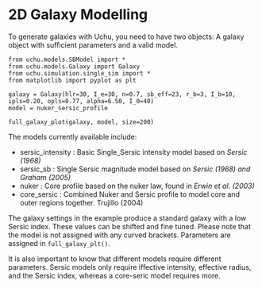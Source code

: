 # 2D Galaxy Modelling

To generate galaxies with Uchu, you need to have two objects: A galaxy object with sufficient parameters and a valid model.

```
from uchu.models.SBModel import *
from uchu.models.Galaxy import Galaxy
from uchu.simulation.single_sim import *
from matplotlib import pyplot as plt

galaxy = Galaxy(hlr=30, I_e=30, n=0.7, sb_eff=23, r_b=3, I_b=10, ipls=0.20, opls=0.77, alpha=6.50, I_0=40)
model = nuker_sersic_profile

full_galaxy_plot(galaxy, model, size=200)
```


The models currently available include:
* sersic_intensity  : Basic Single_Sersic intensity model based on *Sersic (1968)*
* sersic_sb       : Single Sersic magnitude model based on *Sersic (1968) and Graham (2005)*
* nuker            : Core profile based on the nuker law, found in *Erwin et al. (2003)*
* core_sersic      : Combined Nuker and Sersic profile to model core and outer regions together. Trujillo (2004)

The galaxy settings in the example produce a standard galaxy with a low Sersic index. These values can be shifted and fine tuned. 
Please note that the model is not assigned with any curved brackets. Parameters are assigned in ```full_galaxy_plt()```.

It is also important to know that different models require different parameters. Sersic models only require iffective intensity, effective radius, and the Sersic index, whereas a core-seric model requires more.
